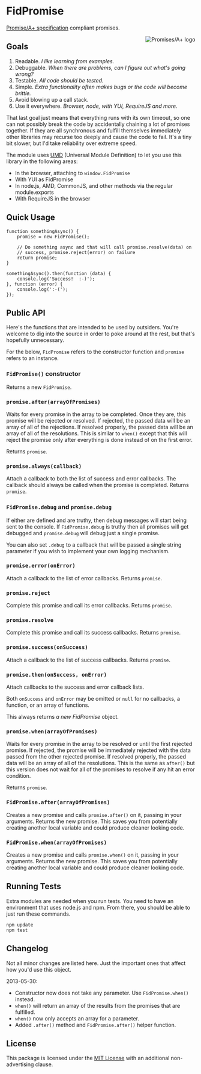 FidPromise
==========

[Promise/A+ specification] compliant promises.

<a href="http://promises-aplus.github.com/promises-spec">
<img src="http://promises-aplus.github.com/promises-spec/assets/logo-small.png"
alt="Promises/A+ logo" title="Promises/A+ 1.0 compliant" align="right" />
</a>

Goals
-----

1. Readable.  *I like learning from examples.*
2. Debuggable.  *When there are problems, can I figure out what's going wrong?*
3. Testable.  *All code should be tested.*
4. Simple.  *Extra functionality often makes bugs or the code will become brittle.*
5. Avoid blowing up a call stack.
6. Use it everywhere.  *Browser, node, with YUI, RequireJS and more.*

That last goal just means that everything runs with its own timeout, so one can not possibly break the code by accidentally chaining a lot of promises together.  If they are all synchronous and fulfill themselves immediately other libraries may recurse too deeply and cause the code to fail.  It's a tiny bit slower, but I'd take reliability over extreme speed.

The module uses [UMD] (Universal Module Definition) to let you use this library in the following areas:

* In the browser, attaching to `window.FidPromise`
* With YUI as FidPromise
* In node.js, AMD, CommonJS, and other methods via the regular module.exports
* With RequireJS in the browser

Quick Usage
-----------

    function somethingAsync() {
        promise = new FidPromise();
        
        // Do something async and that will call promise.resolve(data) on
        // success, promise.reject(error) on failure
        return promise;
    }
    
    somethingAsync().then(function (data) {
        console.log('Success!  :-)');
    }, function (error) {
        console.log(':-(');
    });

Public API
----------

Here's the functions that are intended to be used by outsiders.  You're welcome to dig into the source in order to poke around at the rest, but that's hopefully unnecessary.

For the below, `FidPromise` refers to the constructor function and `promise` refers to an instance.

### `FidPromise()` constructor

Returns a new `FidPromise`.

### `promise.after(arrayOfPromises)`

Waits for every promise in the array to be completed.  Once they are, this promise will be rejected or resolved.  If rejected, the passed data will be an array of all of the rejections.  If resolved properly, the passed data will be an array of all of the resolutions.  This is similar to `when()` except that this will reject the promise only after everything is done instead of on the first error.

Returns `promise`.

### `promise.always(callback)`

Attach a callback to both the list of success and error callbacks.  The callback should always be called when the promise is completed.  Returns `promise`.

### `FidPromise.debug` and `promise.debug`

If either are defined and are truthy, then debug messages will start being sent to the console.  If `FidPromise.debug` is truthy then all promises will get debugged and `promise.debug` will debug just a single promise.

You can also set `.debug` to a callback that will be passed a single string parameter if you wish to implement your own logging mechanism.

### `promise.error(onError)`

Attach a callback to the list of error callbacks.  Returns `promise`.

### `promise.reject`

Complete this promise and call its error callbacks.  Returns `promise`.

### `promise.resolve`

Complete this promise and call its success callbacks.  Returns `promise`.

### `promise.success(onSuccess)`

Attach a callback to the list of success callbacks.  Returns `promise`.

### `promise.then(onSuccess, onError)`

Attach callbacks to the success and error callback lists.

Both `onSuccess` and `onError` may be omitted or `null` for no callbacks, a function, or an array of functions.

This always returns *a new FidPromise* object.

### `promise.when(arrayOfPromises)`

Waits for every promise in the array to be resolved or until the first rejected promise.  If rejected, the promise will be immediately rejected with the data passed from the other rejected promise.  If resolved properly, the passed data will be an array of all of the resolutions.  This is the same as `after()` but this version does not wait for all of the promises to resolve if any hit an error condition.

Returns `promise`.

### `FidPromise.after(arrayOfPromises)`

Creates a new promise and calls `promise.after()` on it, passing in your arguments.  Returns the new promise.  This saves you from potentially creating another local variable and could produce cleaner looking code.

### `FidPromise.when(arrayOfPromises)`

Creates a new promise and calls `promise.when()` on it, passing in your arguments.  Returns the new promise.  This saves you from potentially creating another local variable and could produce cleaner looking code.

Running Tests
-------------

Extra modules are needed when you run tests.  You need to have an environment that uses node.js and npm.  From there, you should be able to just run these commands.

    npm update
	npm test

Changelog
---------

Not all minor changes are listed here.  Just the important ones that affect how you'd use this object.

2013-05-30:

 * Constructor now does not take any parameter.  Use `FidPromise.when()` instead.
 * `when()` will return an array of the results from the promises that are fulfilled.
 * `when()` now only accepts an array for a parameter.
 * Added `.after()` method and `FidPromise.after()` helper function.

License
-------

This package is licensed under the [MIT License] with an additional non-advertising clause.

[MIT License]: LICENSE.md
[Promise/A+ specification]: https://github.com/promises-aplus/promises-spec
[UMD]: https://github.com/umdjs/umd
